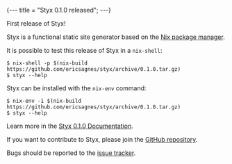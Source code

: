 {---
  title = "Styx 0.1.0 released";
---}

First release of Styx!

Styx is a functional static site generator based on the [Nix package manager](http://nixos.org/nix/).

It is possible to test this release of Styx in a `nix-shell`:

```
$ nix-shell -p $(nix-build https://github.com/ericsagnes/styx/archive/0.1.0.tar.gz)
$ styx --help
```

Styx can be installed with the `nix-env` command:

```
$ nix-env -i $(nix-build https://github.com/ericsagnes/styx/archive/0.1.0.tar.gz)
$ styx --help
```

Learn more in the [Styx 0.1.0 Documentation](@siteUrl@/documentation-v0-1-0.html).

If you want to contribute to Styx, please join the [GitHub repository](https://github.com/styx-static/styx/).

Bugs should be reported to the [issue tracker](https://github.com/styx-static/styx/issues).
